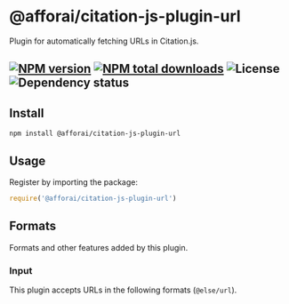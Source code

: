 # @afforai/citation-js-plugin-url
Plugin for automatically fetching URLs in Citation.js.

[![NPM version](https://img.shields.io/npm/v/@afforai/citation-js-plugin-url.svg)](https://npmjs.org/package/@afforai/citation-js-plugin-url)
[![NPM total downloads](https://img.shields.io/npm/dt/@afforai/citation-js-plugin-url.svg)](https://npmcharts.com/compare/@citation-js%2Fplugin-url?minimal=true)
![License](https://img.shields.io/npm/l/@afforai/citation-js-plugin-url.svg)
![Dependency status](https://img.shields.io/librariesio/release/npm/@afforai/citation-js-plugin-url)
---

## Install

    npm install @afforai/citation-js-plugin-url

## Usage

Register by importing the package:

```js
require('@afforai/citation-js-plugin-url')
```

## Formats

Formats and other features added by this plugin.

### Input

This plugin accepts URLs in the following formats (`@else/url`).
